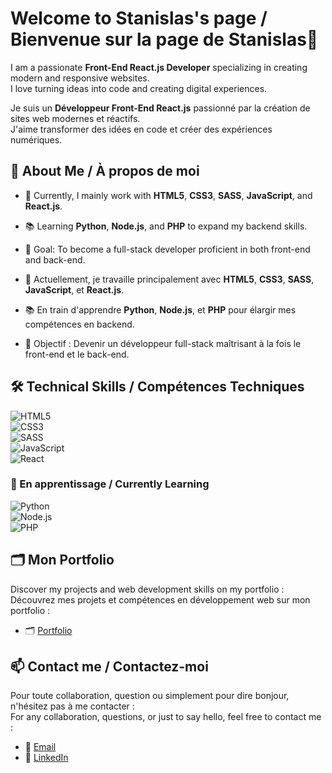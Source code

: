 # Welcome to Stanislas's page / Bienvenue sur la page de Stanislas👋  

I am a passionate **Front-End React.js Developer** specializing in creating modern and responsive websites.  
I love turning ideas into code and creating digital experiences.  

Je suis un **Développeur Front-End React.js** passionné par la création de sites web modernes et réactifs.  
J'aime transformer des idées en code et créer des expériences numériques.  

## 💼 About Me / À propos de moi  

- 🌱 Currently, I mainly work with **HTML5**, **CSS3**, **SASS**, **JavaScript**, and **React.js**.  
- 📚 Learning **Python**, **Node.js**, and **PHP** to expand my backend skills.  
- 🎯 Goal: To become a full-stack developer proficient in both front-end and back-end.  

- 🌱 Actuellement, je travaille principalement avec **HTML5**, **CSS3**, **SASS**, **JavaScript**, et **React.js**.  
- 📚 En train d'apprendre **Python**, **Node.js**, et **PHP** pour élargir mes compétences en backend.  
- 🎯 Objectif : Devenir un développeur full-stack maîtrisant à la fois le front-end et le back-end.  

## 🛠️ Technical Skills / Compétences Techniques  

![HTML5](https://img.shields.io/badge/-HTML5-E34F26?style=flat&logo=html5&logoColor=white)  
![CSS3](https://img.shields.io/badge/-CSS3-1572B6?style=flat&logo=css3)  
![SASS](https://img.shields.io/badge/-SASS-CC6699?style=flat&logo=sass&logoColor=white)  
![JavaScript](https://img.shields.io/badge/-JavaScript-F7DF1E?style=flat&logo=javascript&logoColor=black)  
![React](https://img.shields.io/badge/-React-61DAFB?style=flat&logo=react&logoColor=black)  

### 🌱 En apprentissage / Currently Learning  

![Python](https://img.shields.io/badge/-Python-3776AB?style=flat&logo=python&logoColor=white)  
![Node.js](https://img.shields.io/badge/-Node.js-339933?style=flat&logo=nodedotjs&logoColor=white)  
![PHP](https://img.shields.io/badge/-PHP-777BB4?style=flat&logo=php&logoColor=white)  

## 🗂️ Mon Portfolio  

Discover my projects and web development skills on my portfolio :    
Découvrez mes projets et compétences en développement web sur mon portfolio :   

- 🗂️ [Portfolio](https://stanislas-portfolio.netlify.app/)  

## 📫 Contact me / Contactez-moi    

Pour toute collaboration, question ou simplement pour dire bonjour, n'hésitez pas à me contacter :    
For any collaboration, questions, or just to say hello, feel free to contact me :    

- 📧 [Email](stan.mainguy@gmail.com)
- 🔗 [LinkedIn](https://www.linkedin.com/in/stanislas-mainguy-322a972b3/)
